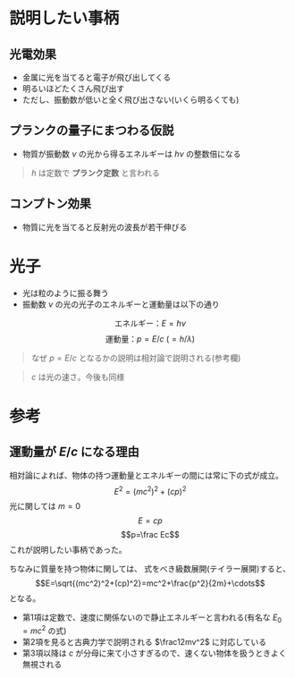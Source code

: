 # 説明したい事柄
## 光電効果
- 金属に光を当てると電子が飛び出してくる
- 明るいほどたくさん飛び出す
- ただし、振動数が低いと全く飛び出さない(いくら明るくても)
## プランクの量子にまつわる仮説
- 物質が振動数 $\nu$ の光から得るエネルギーは $h\nu$ の整数倍になる

> $h$ は定数で **プランク定数** と言われる
## コンプトン効果
- 物質に光を当てると反射光の波長が若干伸びる

# 光子
- 光は粒のように振る舞う
- 振動数 $\nu$ の光の光子のエネルギーと運動量は以下の通り

 $$\text{エネルギー：}E=h\nu$$
 $$\text{運動量：}p=E/c\ (=h/\lambda)$$
> なぜ $p=E/c$ となるかの説明は相対論で説明される(参考欄)

> $c$ は光の速さ。今後も同様

# 参考
## 運動量が $E/c$ になる理由
相対論によれば、物体の持つ運動量とエネルギーの間には常に下の式が成立。
$$E^2=(mc^2)^2+(cp)^2$$
光に関しては $m=0$ 
$$E=cp$$
$$p=\frac Ec$$
これが説明したい事柄であった。

ちなみに質量を持つ物体に関しては、
式をべき級数展開(テイラー展開)すると、
$$E=\sqrt{(mc^2)^2+(cp)^2}=mc^2+\frac{p^2}{2m}+\cdots$$
となる。

- 第1項は定数で、速度に関係ないので静止エネルギーと言われる(有名な $E_0=mc^2$ の式)
- 第2項を見ると古典力学で説明される $\frac12mv^2$ に対応している
- 第3項以降は $c$ が分母に来て小さすぎるので、速くない物体を扱うときよく無視される